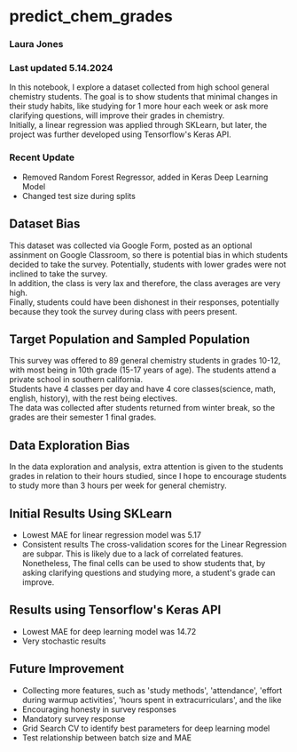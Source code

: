 # predict_chem_grades
### Laura Jones
### Last updated 5.14.2024
In this notebook, I explore a dataset collected from high school general chemistry students. The goal is to show students that minimal changes in their study habits, like studying for 1 more hour each week or ask more clarifying questions, will improve their grades in chemistry.<br>
Initially, a linear regression was applied through SKLearn, but later, the project was further developed using Tensorflow's Keras API.

### Recent Update
- Removed Random Forest Regressor, added in Keras Deep Learning Model
- Changed test size during splits

## Dataset Bias
This dataset was collected via Google Form, posted as an optional assinment on Google Classroom, so there is potential bias in which students decided to take the survey. Potentially, students with lower grades were not inclined to take the survey.<br>
In addition, the class is very lax and therefore, the class averages are very high.<br>
Finally, students could have been dishonest in their responses, potentially because they took the survey during class with peers present.

## Target Population and Sampled Population
This survey was offered to 89 general chemistry students in grades 10-12, with most being in 10th grade (15-17 years of age). The students attend a private school in southern california.<br>
Students have 4 classes per day and have 4 core classes(science, math, english, history), with the rest being electives.<br>
The data was collected after students returned from winter break, so the grades are their semester 1 final grades.

## Data Exploration Bias
In the data exploration and analysis, extra attention is given to the students grades in relation to their hours studied, since I hope to encourage students to study more than 3 hours per week for general chemistry. 

## Initial Results Using SKLearn
- Lowest MAE for linear regression model was 5.17
- Consistent results
The cross-validation scores for the Linear Regression are subpar. This is likely due to a lack of correlated features.<br>
Nonetheless, The final cells can be used to show students that, by asking clarifying questions and studying more, a student's grade can improve.

## Results using Tensorflow's Keras API
- Lowest MAE for deep learning model was 14.72
- Very stochastic results

## Future Improvement
- Collecting more features, such as 'study methods', 'attendance', 'effort during warmup activities', 'hours spent in extracurriculars', and the like
- Encouraging honesty in survey responses
- Mandatory survey response
- Grid Search CV to identify best parameters for deep learning model
- Test relationship between batch size and MAE

